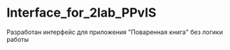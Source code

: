 # Interface_for_2lab_PPvIS
Разработан интерфейс для приложения "Поваренная книга" без логики работы
